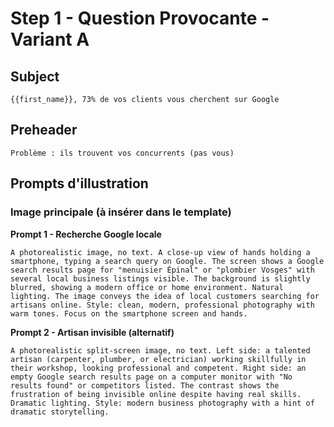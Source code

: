 # Step 1 - Question Provocante - Variant A

## Subject
```
{{first_name}}, 73% de vos clients vous cherchent sur Google
```

## Preheader
```
Problème : ils trouvent vos concurrents (pas vous)
```

## Prompts d'illustration

### Image principale (à insérer dans le template)

**Prompt 1 - Recherche Google locale**
```
A photorealistic image, no text. A close-up view of hands holding a smartphone, typing a search query on Google. The screen shows a Google search results page for "menuisier Épinal" or "plombier Vosges" with several local business listings visible. The background is slightly blurred, showing a modern office or home environment. Natural lighting. The image conveys the idea of local customers searching for artisans online. Style: clean, modern, professional photography with warm tones. Focus on the smartphone screen and hands.
```

**Prompt 2 - Artisan invisible (alternatif)**
```
A photorealistic split-screen image, no text. Left side: a talented artisan (carpenter, plumber, or electrician) working skillfully in their workshop, looking professional and competent. Right side: an empty Google search results page on a computer monitor with "No results found" or competitors listed. The contrast shows the frustration of being invisible online despite having real skills. Dramatic lighting. Style: modern business photography with a hint of dramatic storytelling.
```
